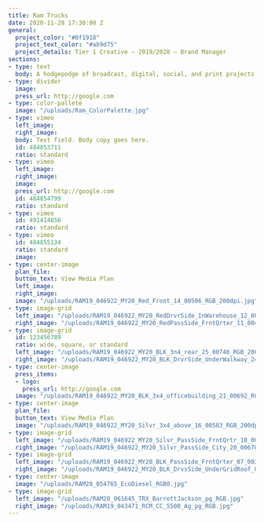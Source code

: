 ```yaml
---
title: Ram Trucks
date: 2020-11-28 17:30:00 Z
general:
  project_color: "#0f1918"
  project_text_color: "#ab9d75"
  project_details: Tier 1 Creative – 2019/2020 – Brand Manager
sections:
- type: text
  body: A hodgepodge of broadcast, digital, social, and print projects I managed.
- type: divider
  image: 
  press_url: http://google.com
- type: color-pallete
  image: "/uploads/Ram_ColorPalette.jpg"
- type: vimeo
  left_image: 
  right_image: 
  body: Text field. Body copy goes here.
  id: 484853711
  ratio: standard
- type: vimeo
  left_image: 
  right_image: 
  image: 
  press_url: http://google.com
  id: 484854799
  ratio: standard
- type: vimeo
  id: 491414656
  ratio: standard
- type: vimeo
  id: 484855134
  ratio: standard
  image: 
- type: center-image
  plan_file: 
  button_text: View Media Plan
  left_image: 
  right_image: 
  image: "/uploads/RAM19_046922_MY20_Red_Front_14_00506_RGB_200dpi.jpg"
- type: image-grid
  left_image: "/uploads/RAM19_046922_MY20_RedDrvrSide_InWarehouse_12_00480_RGB_200dpi.jpg"
  right_image: "/uploads/RAM19_046922_MY20_RedPassSide_FrntQrter_11_00404_RGB_200dpi.jpg"
- type: image-grid
  id: 123456789
  ratio: wide, square, or standard
  left_image: "/uploads/RAM19_046922_MY20_BLK_3n4_rear_25_00746_RGB_200dpi.jpg"
  right_image: "/uploads/RAM19_046922_MY20_BLK_DrvrSide_UnderWalkway_24_00742_RGB_200dpi.jpg"
- type: center-image
  press_items:
  - logo: 
    press_url: http://google.com
  image: "/uploads/RAM19_046922_MY20_BLK_3x4_officebuilding_21_00692_RGB_200dpi.jpg"
- type: center-image
  plan_file: 
  button_text: View Media Plan
  image: "/uploads/RAM19_046922_MY20_Silvr_3x4_above_16_00583_RGB_200dpi.jpg"
- type: image-grid
  left_image: "/uploads/RAM19_046922_MY20_Silvr_PassSide_FrntQrtr_18_00623_RGB_200dpi.jpg"
  right_image: "/uploads/RAM19_046922_MY20_Silvr_PassSide_City_20_00678_RGB_200dpi.jpg"
- type: image-grid
  left_image: "/uploads/RAM19_046922_MY20_BLK_PassSide_FrntQrter_07_00320_RGB_200dpi.jpg"
  right_image: "/uploads/RAM19_046922_MY20_BLK_DrvsSide_UnderGridRoof_03_00261_RGB_200dpi.jpg"
- type: center-image
  image: "/uploads/RAM20_054765_EcoDiesel_RGB0.jpg"
- type: image-grid
  left_image: "/uploads/RAM20_061645_TRX_BarrettJackson_pg_RGB.jpg"
  right_image: "/uploads/RAM19_043471_RCM_CC_5500_Ag_pg_RGB.jpg"
---
```


